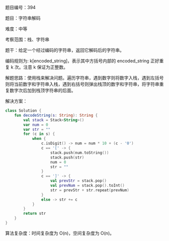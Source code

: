 题目编号：394

题目：字符串解码

难度：中等

考察范围：栈、字符串

题干：给定一个经过编码的字符串，返回它解码后的字符串。

编码规则为: k[encoded_string]，表示其中方括号内部的 encoded_string 正好重复 k 次。注意 k 保证为正整数。

解题思路：使用栈来解决问题。遍历字符串，遇到数字则将数字入栈，遇到左括号则将当前数字和字符串入栈，遇到右括号则弹出栈顶的数字和字符串，将字符串重复数字次后加到栈顶字符串的后面。

解决方案：

```kotlin
class Solution {
    fun decodeString(s: String): String {
        val stack = Stack<String>()
        var num = 0
        var str = ""
        for (c in s) {
            when {
                c.isDigit() -> num = num * 10 + (c - '0')
                c == '[' -> {
                    stack.push(num.toString())
                    stack.push(str)
                    num = 0
                    str = ""
                }
                c == ']' -> {
                    val prevStr = stack.pop()
                    val prevNum = stack.pop().toInt()
                    str = prevStr + str.repeat(prevNum)
                }
                else -> str += c
            }
        }
        return str
    }
}
```

算法复杂度：时间复杂度为 O(n)，空间复杂度为 O(n)。